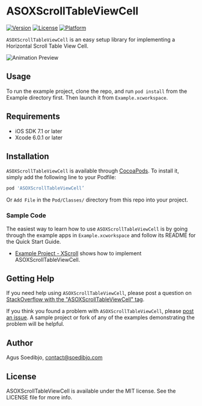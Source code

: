 # ASOXScrollTableViewCell

[![Version](https://img.shields.io/cocoapods/v/ASOXScrollTableViewCell.svg?style=flat)]((https://github.com/agusso/ASOXScrollTableViewCell/releases/tag/0.1.0))
[![License](https://img.shields.io/cocoapods/l/ASOXScrollTableViewCell.svg?style=flat)](http://opensource.org/licenses/MIT)
[![Platform](https://img.shields.io/cocoapods/p/ASOXScrollTableViewCell.svg?style=flat)]((https://developer.apple.com/devcenter/ios/index.action))

`ASOXScrollTableViewCell` is an easy setup library for implementing a Horizontal Scroll Table View Cell.

![Animation Preview](https://raw.githubusercontent.com/wiki/agusso/ASOXScollTableViewCell/Assets/ASOXScrollTableViewCell-preview-full.gif)

## Usage

To run the example project, clone the repo, and run `pod install` from the Example directory first. Then launch it from `Example.xcworkspace`.

## Requirements
* iOS SDK 7.1 or later
* Xcode 6.0.1 or later

## Installation

`ASOXScrollTableViewCell` is available through [CocoaPods](http://cocoapods.org). To install
it, simply add the following line to your Podfile:

``` ruby
pod 'ASOXScrollTableViewCell’
```

Or `Add File` in the `Pod/Classes/` directory from this repo into your project.

### Sample Code

The easiest way to learn how to use `ASOXScrollTableViewCell` is by going through the example apps in  `Example.xcworkspace` and follow its README for the Quick Start Guide.

* [Example Project - XScroll](Example/XScroll/) shows how to implement ASOXScrollTableViewCell.

## Getting Help

If you need help using `ASOXScrollTableViewCell`, please post a question on [StackOverflow with the "ASOXScrollTableViewCell" tag](http://stackoverflow.com/questions/ask?tags=asoxscrolltableviewcell).

If you think you found a problem with `ASOXScrollTableViewCell`, please [post an issue](https://github.com/agusso/ASOXScrollTableViewCell/issues). A sample project or fork of any of the examples demonstrating the problem will be helpful.

## Author

Agus Soedibjo, contact@soedibjo.com

## License

ASOXScrollTableViewCell is available under the MIT license. See the LICENSE file for more info.

